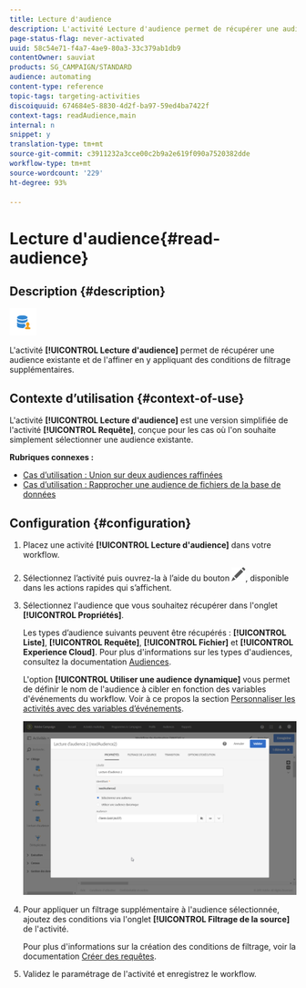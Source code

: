 ```yaml
---
title: Lecture d'audience
description: L'activité Lecture d'audience permet de récupérer une audience existante et de l'affiner en y appliquant des conditions de filtrage supplémentaires.
page-status-flag: never-activated
uuid: 58c54e71-f4a7-4ae9-80a3-33c379ab1db9
contentOwner: sauviat
products: SG_CAMPAIGN/STANDARD
audience: automating
content-type: reference
topic-tags: targeting-activities
discoiquuid: 674684e5-8830-4d2f-ba97-59ed4ba7422f
context-tags: readAudience,main
internal: n
snippet: y
translation-type: tm+mt
source-git-commit: c3911232a3cce00c2b9a2e619f090a7520382dde
workflow-type: tm+mt
source-wordcount: '229'
ht-degree: 93%

---
```



# Lecture d&#39;audience{#read-audience}

## Description {#description}

![](assets/prefill.png)

L&#39;activité **[!UICONTROL Lecture d&#39;audience]** permet de récupérer une audience existante et de l&#39;affiner en y appliquant des conditions de filtrage supplémentaires.

## Contexte d’utilisation {#context-of-use}

L&#39;activité **[!UICONTROL Lecture d&#39;audience]** est une version simplifiée de l&#39;activité **[!UICONTROL Requête]**, conçue pour les cas où l&#39;on souhaite simplement sélectionner une audience existante.

**Rubriques connexes :**

* [Cas d’utilisation : Union sur deux audiences raffinées](../../automating/using/union-on-two-refined-audiences.md)
* [Cas d’utilisation : Rapprocher une audience de fichiers de la base de données](../../automating/using/reconcile-file-audience-with-database.md)

## Configuration {#configuration}

1. Placez une activité **[!UICONTROL Lecture d&#39;audience]** dans votre workflow.
1. Sélectionnez l’activité puis ouvrez-la à l’aide du bouton ![](assets/edit_darkgrey-24px.png), disponible dans les actions rapides qui s’affichent.
1. Sélectionnez l&#39;audience que vous souhaitez récupérer dans l&#39;onglet **[!UICONTROL Propriétés]**.

   Les types d’audience suivants peuvent être récupérés : **[!UICONTROL Liste]**, **[!UICONTROL Requête]**, **[!UICONTROL Fichier]** et **[!UICONTROL Experience Cloud]**. Pour plus d&#39;informations sur les types d&#39;audiences, consultez la documentation [Audiences](../../audiences/using/about-audiences.md).

   L&#39;option **[!UICONTROL Utiliser une audience dynamique]** vous permet de définir le nom de l&#39;audience à cibler en fonction des variables d&#39;événements du workflow. Voir à ce propos la section [Personnaliser les activités avec des variables d’événements](../../automating/using/calling-a-workflow-with-external-parameters.md#customizing-activities-with-events-variables).

   ![](assets/readaudience_activity1.png)

1. Pour appliquer un filtrage supplémentaire à l&#39;audience sélectionnée, ajoutez des conditions via l&#39;onglet **[!UICONTROL Filtrage de la source]** de l&#39;activité.

   Pour plus d&#39;informations sur la création des conditions de filtrage, voir la documentation [Créer des requêtes](../../automating/using/editing-queries.md#creating-queries).

1. Validez le paramétrage de l&#39;activité et enregistrez le workflow.
